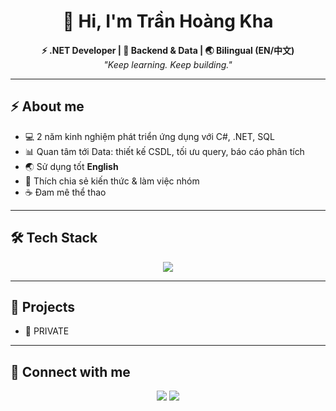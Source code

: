 <h1 align="center">👋 Hi, I'm Trần Hoàng Kha</h1>
<p align="center">
  <b>⚡ .NET Developer | 🧩 Backend & Data | 🌏 Bilingual (EN/中文)</b><br/>
  <i>"Keep learning. Keep building."</i>
</p>

---

## ⚡ About me
- 💻 2 năm kinh nghiệm phát triển ứng dụng với C#, .NET, SQL  
- 📊 Quan tâm tới Data: thiết kế CSDL, tối ưu query, báo cáo phân tích  
- 🌏 Sử dụng tốt **English**  
- 🤝 Thích chia sẻ kiến thức & làm việc nhóm  
- ☕ Đam mê thể thao 

---

## 🛠️ Tech Stack
<p align="center">
  <img src="https://skillicons.dev/icons?i=cs,dotnet,azure,git,github,postgresql,linux,docker,vscode" />
</p>

---

## 🎯 Projects
- 🔹 PRIVATE 

---

## 🔗 Connect with me
<p align="center">
  <a href="https://www.facebook.com/tranhoangkha.14012001" target="_blank"><img src="https://img.shields.io/badge/-Facebook-blue?logo=facebook&logoColor=white" /></a>
  <a href="mailto:khahoang1401@gmail.com"><img src="https://img.shields.io/badge/-Gmail-red?logo=gmail&logoColor=white" /></a>
</p>

